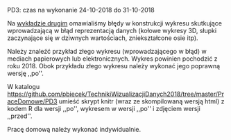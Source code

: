 PD3: czas na wykonanie 24-10-2018 do 31-10-2018

Na [wykładzie drugim](http://biecek.pl/Eseje/indexPomylka.html) omawialiśmy błędy w konstrukcji wykresu skutkujące wprowadzającą w błąd reprezentacją danych (kołowe wykresy 3D, słupki zaczynające się w dziwnych wartościach, zniekształcone osie itp).

Należy znaleźć przykład złego wykresu (wprowadzającego w błąd) w mediach papierowych lub elektronicznych. Wykres powinien pochodzić z roku 2018.
Obok przykładu złego wykresu należy wykonać jego poprawną wersję ,,po''.

W katalogu https://github.com/pbiecek/TechnikiWizualizacjiDanych2018/tree/master/PraceDomowe/PD3 umieść skrypt knitr (wraz ze skompilowaną wersją html) z kodem R dla wersji ,,po'', wykresem w wersji ,,po'' i zdjęciem wersji ,,przed''.

Pracę domową należy wykonać indywidualnie.

